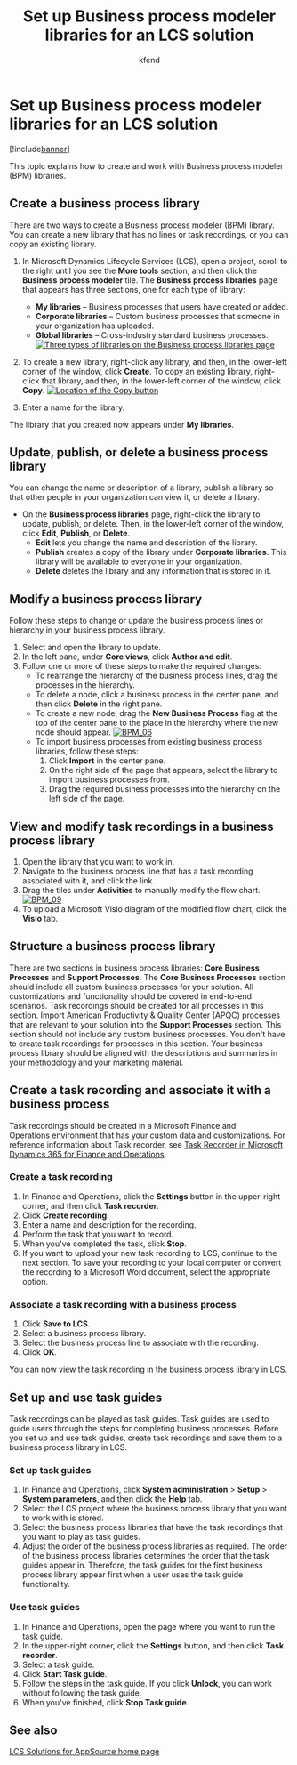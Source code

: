 ﻿---
# required metadata

title: Set up Business process modeler libraries for an LCS solution
description: This topic explains how to create and work with Business process modeler (BPM) libraries.
author: kfend
manager: AnnBe
ms.date: 06/20/2017
ms.topic: article
ms.prod: 
ms.service: 
ms.technology: 

# optional metadata

# ms.search.form: 
# ROBOTS: 
audience: Developer, IT Pro
# ms.devlang: 
# ms.reviewer: 51
ms.search.scope: Lifecycle Services
# ms.tgt_pltfrm: 
ms.custom: 196953
ms.assetid: 6e6d6896-edef-4739-98ad-c4ea19180972
ms.search.region: Global
# ms.search.industry: 
ms.author: omarc

---

# Set up Business process modeler libraries for an LCS solution

[!include[banner](../includes/banner.md)]


This topic explains how to create and work with Business process modeler (BPM) libraries.

Create a business process library
---------------------------------

There are two ways to create a Business process modeler (BPM) library. You can create a new library that has no lines or task recordings, or you can copy an existing library.

1.  In Microsoft Dynamics Lifecycle Services (LCS), open a project, scroll to the right until you see the **More tools** section, and then click the **Business process modeler** tile. The **Business process libraries** page that appears has three sections, one for each type of library:
    -   **My libraries** – Business processes that users have created or added.
    -   **Corporate libraries** – Custom business processes that someone in your organization has uploaded.
    -   **Global libraries** – Cross-industry standard business processes. [![Three types of libraries on the Business process libraries page](./media/bpm_02.png)](./media/bpm_02.png)

2.  To create a new library, right-click any library, and then, in the lower-left corner of the window, click **Create**. To copy an existing library, right-click that library, and then, in the lower-left corner of the window, click **Copy**. [![Location of the Copy button](./media/bpm_03.png)](./media/bpm_03.png)
3.  Enter a name for the library.

The library that you created now appears under **My libraries**.

## Update, publish, or delete a business process library
You can change the name or description of a library, publish a library so that other people in your organization can view it, or delete a library.

-   On the **Business process libraries** page, right-click the library to update, publish, or delete. Then, in the lower-left corner of the window, click **Edit**, **Publish**, or **Delete**.
    -   **Edit** lets you change the name and description of the library.
    -   **Publish** creates a copy of the library under **Corporate libraries**. This library will be available to everyone in your organization.
    -   **Delete** deletes the library and any information that is stored in it.

## Modify a business process library
Follow these steps to change or update the business process lines or hierarchy in your business process library.

1.  Select and open the library to update.
2.  In the left pane, under **Core views**, click **Author and edit**.
3.  Follow one or more of these steps to make the required changes:
    -   To rearrange the hierarchy of the business process lines, drag the processes in the hierarchy.
    -   To delete a node, click a business process in the center pane, and then click **Delete** in the right pane.
    -   To create a new node, drag the **New Business Process** flag at the top of the center pane to the place in the hierarchy where the new node should appear. [![BPM\_06](./media/bpm_06.png)](./media/bpm_06.png)
    -   To import business processes from existing business process libraries, follow these steps:
        1.  Click **Import** in the center pane.
        2.  On the right side of the page that appears, select the library to import business processes from.
        3.  Drag the required business processes into the hierarchy on the left side of the page.

## View and modify task recordings in a business process library
1.  Open the library that you want to work in.
2.  Navigate to the business process line that has a task recording associated with it, and click the link.
3.  Drag the tiles under **Activities** to manually modify the flow chart. [![BPM\_09](./media/bpm_09.png)](./media/bpm_09.png)
4.  To upload a Microsoft Visio diagram of the modified flow chart, click the **Visio** tab.

## Structure a business process library
There are two sections in business process libraries: **Core Business Processes** and **Support Processes**. The **Core Business Processes** section should include all custom business processes for your solution. All customizations and functionality should be covered in end-to-end scenarios. Task recordings should be created for all processes in this section. Import American Productivity & Quality Center (APQC) processes that are relevant to your solution into the **Support Processes** section. This section should not include any custom business processes. You don't have to create task recordings for processes in this section. Your business process library should be aligned with the descriptions and summaries in your methodology and your marketing material.

## Create a task recording and associate it with a business process
Task recordings should be created in a Microsoft Finance and Operations environment that has your custom data and customizations. For reference information about Task recorder, see [Task Recorder in Microsoft Dynamics 365 for Finance and Operations](../user-interface/task-recorder.md).

### Create a task recording

1.  In Finance and Operations, click the **Settings** button in the upper-right corner, and then click **Task recorder**.
2.  Click **Create recording**.
3.  Enter a name and description for the recording.
4.  Perform the task that you want to record.
5.  When you've completed the task, click **Stop**.
6.  If you want to upload your new task recording to LCS, continue to the next section. To save your recording to your local computer or convert the recording to a Microsoft Word document, select the appropriate option.

### Associate a task recording with a business process

1.  Click **Save to LCS**.
2.  Select a business process library.
3.  Select the business process line to associate with the recording.
4.  Click **OK**.

You can now view the task recording in the business process library in LCS.

## Set up and use task guides
Task recordings can be played as task guides. Task guides are used to guide users through the steps for completing business processes. Before you set up and use task guides, create task recordings and save them to a business process library in LCS.

### Set up task guides

1.  In Finance and Operations, click **System administration** &gt; **Setup** &gt; **System parameters**, and then click the **Help** tab.
2.  Select the LCS project where the business process library that you want to work with is stored.
3.  Select the business process libraries that have the task recordings that you want to play as task guides.
4.  Adjust the order of the business process libraries as required. The order of the business process libraries determines the order that the task guides appear in. Therefore, the task guides for the first business process library appear first when a user uses the task guide functionality.

### Use task guides

1.  In Finance and Operations, open the page where you want to run the task guide.
2.  In the upper-right corner, click the **Settings** button, and then click **Task recorder**.
3.  Select a task guide.
4.  Click **Start Task guide**.
5.  Follow the steps in the task guide. If you click **Unlock**, you can work without following the task guide.
6.  When you've finished, click **Stop Task guide**.


See also
--------

[LCS Solutions for AppSource home page](lcs-solutions-app-source.md)



